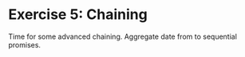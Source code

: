 Exercise 5: Chaining
=======================

Time for some advanced chaining. Aggregate date from to sequential promises.